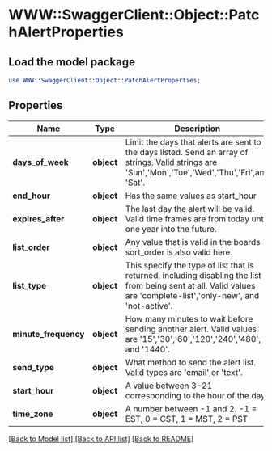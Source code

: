 # WWW::SwaggerClient::Object::PatchAlertProperties

## Load the model package
```perl
use WWW::SwaggerClient::Object::PatchAlertProperties;
```

## Properties
Name | Type | Description | Notes
------------ | ------------- | ------------- | -------------
**days_of_week** | **object** | Limit the days that alerts are sent to the days listed. Send an array of strings. Valid strings are &#39;Sun&#39;,&#39;Mon&#39;,&#39;Tue&#39;,&#39;Wed&#39;,&#39;Thu&#39;,&#39;Fri&#39;,and &#39;Sat&#39;. | [optional] 
**end_hour** | **object** | Has the same values as start_hour | [optional] 
**expires_after** | **object** | The last day the alert will be valid. Valid time frames are from today until one year into the future. | [optional] 
**list_order** | **object** | Any value that is valid in the boards sort_order is also valid here. | [optional] 
**list_type** | **object** | This specify the type of list that is returned, including disabling the list from being sent at all. Valid values are &#39;complete-list&#39;,&#39;only-new&#39;, and &#39;not-active&#39;. | [optional] 
**minute_frequency** | **object** | How many minutes to wait before sending another alert. Valid values are &#39;15&#39;,&#39;30&#39;,&#39;60&#39;,&#39;120&#39;,&#39;240&#39;,&#39;480&#39;, and &#39;1440&#39;. | [optional] 
**send_type** | **object** | What method to send the alert list. Valid types are &#39;email&#39;,or &#39;text&#39;. | [optional] 
**start_hour** | **object** | A value between 3-21 corresponding to the hour of the day. | [optional] 
**time_zone** | **object** | A number between -1 and 2. -1 &#x3D; EST, 0 &#x3D; CST, 1 &#x3D; MST, 2 &#x3D; PST | [optional] 

[[Back to Model list]](../README.md#documentation-for-models) [[Back to API list]](../README.md#documentation-for-api-endpoints) [[Back to README]](../README.md)


